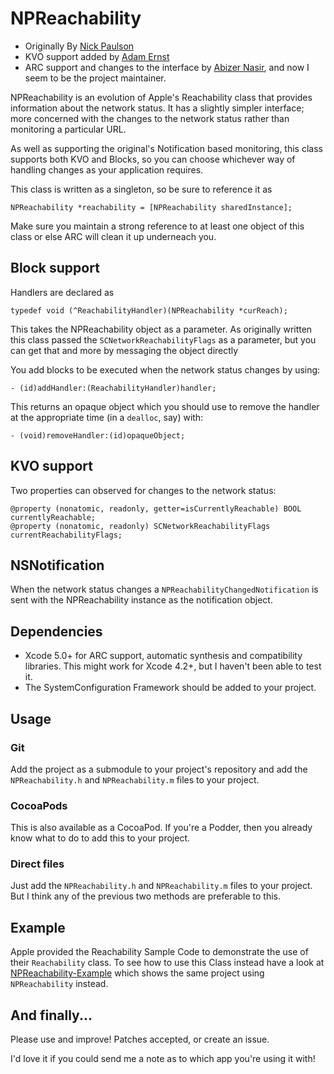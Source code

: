 # NPReachability
- Originally By [Nick Paulson](http://twitter.com/nckplsn)
- KVO support added by [Adam Ernst](http://www.adamernst.com/)
- ARC support and changes to the interface by
  [Abizer Nasir](http://abizern.org), and now I seem to be the project
  maintainer.
  

NPReachability is an evolution of Apple's Reachability class that provides
information about the network status. It has a slightly simpler interface; more
concerned with the changes to the network status rather than monitoring a
particular URL.

As well as supporting the original's Notification based monitoring, this class
supports both KVO and Blocks, so you can choose whichever way of handling
changes as your application requires.

This class is written as a singleton, so be sure to reference it as

```objc
NPReachability *reachability = [NPReachability sharedInstance];
```

Make sure you maintain a strong reference to at least one object of this class
or else ARC will clean it up underneach you.
 
## Block support

Handlers are declared as

```objc
typedef void (^ReachabilityHandler)(NPReachability *curReach);
```

This takes the NPReachability object as a parameter. As originally written
this class passed the `SCNetworkReachabilityFlags` as a parameter, but you can
get that and more by messaging the object directly

You add blocks to be executed when the network status changes by using:

```objc
- (id)addHandler:(ReachabilityHandler)handler;
```

This returns an opaque object which you should use to remove the handler at the
appropriate time (in a `dealloc`, say) with:

```objc
- (void)removeHandler:(id)opaqueObject;
```

## KVO support

Two properties can observed for changes to the network status:

```objc
@property (nonatomic, readonly, getter=isCurrentlyReachable) BOOL currentlyReachable;
@property (nonatomic, readonly) SCNetworkReachabilityFlags currentReachabilityFlags;
```

## NSNotification

When the network status changes a `NPReachabilityChangedNotification` is sent
with the NPReachability instance as the notification object.

## Dependencies

- Xcode 5.0+ for ARC support, automatic synthesis and compatibility
  libraries. This might work for Xcode 4.2+, but I haven't been able to test it.
- The SystemConfiguration Framework should be added to your project.

## Usage

### Git

Add the project as a submodule to your project's repository and add the
`NPReachability.h` and `NPReachability.m` files to your project.

### CocoaPods

This is also available as a CocoaPod. If you're a Podder, then you already know
what to do to add this to your project.

### Direct files

Just add the `NPReachability.h` and `NPReachability.m` files to your
project. But I think any of the previous two methods are preferable to
this.

## Example

Apple provided the Reachability Sample Code to demonstrate the use of their
`Reachability` class. To see how to use this Class instead have a look at
[NPReachability-Example](https://github.com/Abizern/NPReachability-Example)
which shows the same project using `NPReachability` instead.

## And finally...

Please use and improve! Patches accepted, or create an issue.

I'd love it if you could send me a note as to which app you're using it with!
